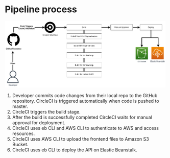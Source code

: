 # Pipeline process
![pipline](pipeline.png)
1. Developer commits code changes from their local repo to the GitHub repository. CircleCI is triggered automatically when code is pushed to master.
2. CircleCI triggers the build stage.
3. After the build is successfully completed CircleCI waits for manual approval for deployment.
4. CircleCI uses eb CLI and AWS CLI to authenticate to AWS and access resources.
5. CircleCI uses AWS CLI to upload the frontend files to Amazon S3 Bucket.
6. CircleCI uses eb CLI to deploy the API on Elastic Beanstalk.
